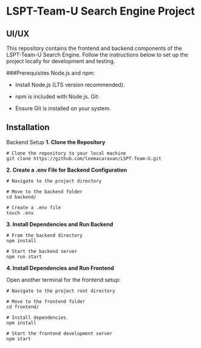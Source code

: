 # LSPT-Team-U Search Engine Project
## UI/UX
This repository contains the frontend and backend components of the LSPT-Team-U Search Engine. Follow the instructions below to set up the project locally for development and testing.

###Prerequisites
Node.js and npm:

  - Install Node.js (LTS version recommended).
  - npm is included with Node.js.
Git:

  - Ensure Git is installed on your system.


## Installation
Backend Setup
**1. Clone the Repository**
```shell
# Clone the repository to your local machine
git clone https://github.com/leemacaravan/LSPT-Team-U.git
```

**2. Create a .env File for Backend Configuration**
```shell
# Navigate to the project directory

# Move to the backend folder
cd backend/

# Create a .env file
touch .env
```
**3. Install Dependencies and Run Backend**

```shell
# From the backend directory
npm install

# Start the backend server
npm run start
```
**4. Install Dependencies and Run Frontend**

Open another terminal for the frontend setup:

```shell
# Navigate to the project root directory

# Move to the frontend folder
cd frontend/

# Install dependencies
npm install

# Start the frontend development server
npm start
```

